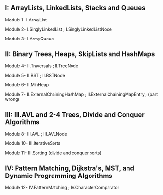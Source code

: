 ## I: ArrayLists, LinkedLists, Stacks and Queues
Module 1- I.ArrayList

Module 2- I.SinglyLinkedList ; I.SinglyLinkedListNode

Module 3- I.ArrayQueue

## II: Binary Trees, Heaps, SkipLists and HashMaps
Module 4- II.Traversals ; II.TreeNode

Module 5- II.BST ; II.BSTNode

Module 6- II.MinHeap

Module 7- II.ExternalChainingHashMap ; II.ExternalChainingMapEntry ; (part wrong)

## III: III.AVL and 2-4 Trees, Divide and Conquer Algorithms
Module 8- III.AVL ; III.AVLNode

Module 10- III.IterativeSorts

Module 11- III.Sorting (divide and conquer sorts)

## IV: Pattern Matching, Dijkstra's, MST, and Dynamic Programming Algorithms
Module 12- IV.PatternMatching ; IV.CharacterComparator

